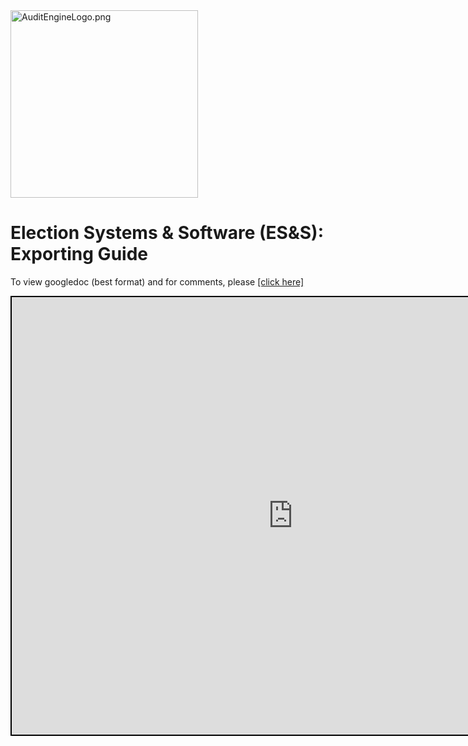 <link rel="icon" type="image/x-icon" href="https://mapper.auditengine.org/assets/images/A.png">
<img src="https://copswiki.org/w/pub/Common/AuditEngine/AuditEngineLogo.png" alt="AuditEngineLogo.png" width='300' />



# Election Systems & Software (ES&S): Exporting Guide

To view googledoc (best format) and  for comments, please <a href="https://docs.google.com/document/d/1rAW6JRnaaP8949ALVcPp0Kg5vd9gjfJVKjL7ZppB2oE/edit?usp=sharing" target="_blank">[click here]</a><br>

<iframe src="https://docs.google.com/document/d/e/2PACX-1vTCCl-_koZzxi9msdTQnB5SQWQs8raeh3hKAIZLVHwYciVH-QK62QBZ1vRhhclAQvpxsP6tNVmjEDY5/pub?embedded=true" width=900 height=700  style="border: 2px solid black;"></iframe>

